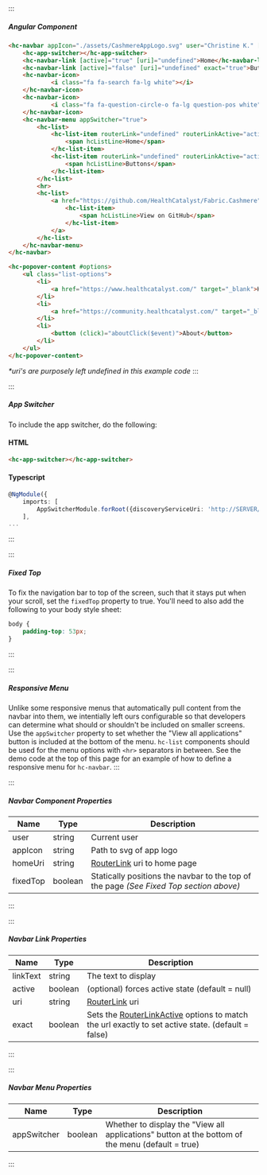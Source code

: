 :::
##### Angular Component
``` html
<hc-navbar appIcon="./assets/CashmereAppLogo.svg" user="Christine K." [homeUri]="undefined">
    <hc-app-switcher></hc-app-switcher>
    <hc-navbar-link [active]="true" [uri]="undefined">Home</hc-navbar-link>
    <hc-navbar-link [active]="false" [uri]="undefined" exact="true">Buttons</hc-navbar-link>
    <hc-navbar-icon>
            <i class="fa fa-search fa-lg white"></i>
    </hc-navbar-icon>
    <hc-navbar-icon>
            <i class="fa fa-question-circle-o fa-lg question-pos white" [hcPopover]="options" popoverPlacement="bottom"></i>
    </hc-navbar-icon>
    <hc-navbar-menu appSwitcher="true">
        <hc-list>
            <hc-list-item routerLink="undefined" routerLinkActive="active-link">
                <span hcListLine>Home</span>
            </hc-list-item>
            <hc-list-item routerLink="undefined" routerLinkActive="active-link">
                <span hcListLine>Buttons</span>
            </hc-list-item>
        </hc-list>
        <hr>
        <hc-list>
            <a href="https://github.com/HealthCatalyst/Fabric.Cashmere">
                <hc-list-item>
                    <span hcListLine>View on GitHub</span>
                </hc-list-item>
            </a>
        </hc-list>
    </hc-navbar-menu>
</hc-navbar>

<hc-popover-content #options>
    <ul class="list-options">
        <li>
            <a href="https://www.healthcatalyst.com/" target="_blank">Health Catalyst</a>
        </li>
        <li>
            <a href="https://community.healthcatalyst.com/" target="_blank">Health Catalyst Community</a>
        </li>
        <li>
            <button (click)="aboutClick($event)">About</button>
        </li>
    </ul>
</hc-popover-content>
```

_*uri's are purposely left undefined in this example code_
:::

:::
##### App Switcher
To include the app switcher, do the following:
#### HTML
``` html
<hc-app-switcher></hc-app-switcher>
```

#### Typescript
``` typescript
@NgModule({
    imports: [
        AppSwitcherModule.forRoot({discoveryServiceUri: 'http://SERVER/DiscoveryService'})
    ],
...
```
:::

:::
##### Fixed Top
To fix the navigation bar to top of the screen, such that it stays put when your scroll, set the `fixedTop` property to true. You'll need to also add the following to your body style sheet:

``` css
body {
    padding-top: 53px;
}
```
:::

:::
##### Responsive Menu
Unlike some responsive menus that automatically pull content from the navbar into them, we intentially left ours configurable so that developers can determine what should or shouldn't be included on smaller screens. Use the `appSwitcher` property to set whether the "View all applications" button is included at the bottom of the menu. `hc-list` components should be used for the menu options with `<hr>` separators in between. See the demo code at the top of this page for an example of how to define a responsive menu for `hc-navbar`.
:::

:::
##### Navbar Component Properties
| Name | Type | Description |
| - | - | - |
|user|string|Current user|
|appIcon|string|Path to svg of app logo|
|homeUri|string|[RouterLink](https://angular.io/api/router/RouterLink) uri to home page|
|fixedTop|boolean|Statically positions the navbar to the top of the page _(See Fixed Top section above)_|
:::

:::
##### Navbar Link Properties
| Name | Type | Description |
| - | - | - |
|linkText|string|The text to display|
|active|boolean|(optional) forces active state (default = null)|
|uri|string|[RouterLink](https://angular.io/api/router/RouterLink) uri|
|exact|boolean|Sets the [RouterLinkActive](https://angular.io/api/router/RouterLinkActive#description) options to match the url exactly to set active state. (default = false)|
:::

:::
##### Navbar Menu Properties
| Name | Type | Description |
| - | - | - |
|appSwitcher|boolean|Whether to display the "View all applications" button at the bottom of the menu (default = true)|
:::
